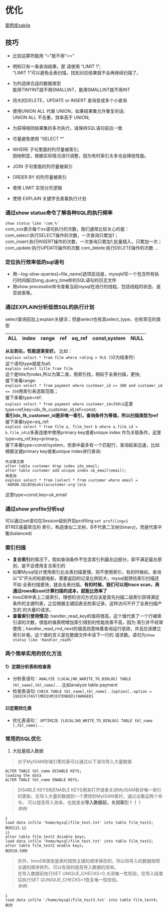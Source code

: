 # 优化
[案例库sakila](http://downloads.mysql.com/docs/sakila-db.zip)
## 技巧
- 比较运算符能用 “=”就不用“<>”  

- 明知只有一条查询结果，那 请使用 “LIMIT 1”;  
  “LIMIT 1”可以避免全表扫描，找到对应结果就不会再继续扫描了。  
  
- 为列选择合适的数据类型  
  能用TINYINT就不用SMALLINT，能用SMALLINT就不用INT  
  
- 将大的DELETE，UPDATE or INSERT 查询变成多个小查询  

- 使用UNION ALL 代替 UNION，如果结果集允许重复的话;  
  UNION ALL 不去重，效率高于 UNION;  
  
- 为获得相同结果集的多次执行，请保持SQL语句前后一致  

- 尽量避免使用 “SELECT *”  

- WHERE 子句里面的列尽量被索引;  
  因地制宜，根据实际情况进行调整，因为有时索引太多也会降低性能。  
  
- JOIN 子句里面的列尽量被索引  

- ORDER BY 的列尽量被索引  

- 使用 LIMIT 实现分页逻辑  

- 使用 EXPLAIN 关键字去查看执行计划  
### 通过show status命令了解各种SQL的执行频率
`show status like 'com_%'`  
com_xxx表示每个xx语句执行的次数，我们通常比较关心的是：  
com_select:执行SELECT操作的次数，一次查询只累加1；  
com_insert:执行INSERT操作的次数，一次查询只累加1,批量插入，只累加一次；  
com_update:执行UPDATE操作的次数
com_delete:执行DELETE操作的次数
...
### 定位执行效率低的sql语句
- 用--log-slow-queries[=file_name]选项启动是，mysqld写一个包含所有执行时间超过long_query_time秒的SQL语句的日志文件  
- 用show processlist命令查看当前mysql在进行的线程，包括线程的状态、是否锁表等。  
### 通过EXPLAIN分析低效SQL的执行计划
select查询前加上explain关键词；但是select也有其select_type，也有常见的类型

| ALL | index | range | ref | eq_ref | const,system | NULL |
| :--- | :---| :--- | :--- | :--- | :--- | :--- |  

**从左到右，性能逐渐变好。**
比如：  
`explain select * from film where rating > 9\G`（\G为结束符）  
这个语句type就是为all;  
`explain select title from film`  
这个是title为index,所以为第二类，用索引找，相较于全表扫描，更快;  
接下来看range:  
`explain select * from payment where custmoer_id >= 300 and customer_id <= 350`用索引来选取范围；  
接下来看type=ref:  
`explain select * from payment where customer_id=350\G`这里type=ref,key=idx_fk_customer_id,ref=const;  
**索引idx_fk_customer_id是非唯一索引，查询条件为等值，所以扫描类型为ref**
接下来看type=eq_ref:  
`explain select * from film a, film_text b where a.film_id = b.film_id\G`多表连接中使用primary key或者unique index
作为关联条件。这里type=eq_ref,key=primary。  
接下来看type=const/system，但表中最多有一个匹配行，查询起来迅速，比如根据主键primary key或者unique index进行查询:  
```
先设置主键
alter table customer drop index idx_email;
alter table customer add unique index uk_email(email);
再查询
explain select * from (select * from customer where email = 'AARON.SELBY@sakilacustomer.org')a\G
```
这里type=const,key=uk_email
### 通过show profile分析sql
可以通过set语句在Session级别开启profiling:`set profiling=1`  
BTREE是最常见的 索引，构造类似二叉树，B不代表二叉树(binary)，而是代表平衡(balanced)  
### 索引扫描
- **复合索引**的情况下，假如查询条件不包含索引列最左边部分，即不满足最左原则，是不会使用复合索引的  
- 如果Mysql估计使用索引比全表扫描更慢，则不使用索引，有的时候如，查询以“S”开头的标题电影，需要返回的记录比例较大，mysql就预估索引扫描还不如
  全表扫描更快，就会全表扫描。**有的时候，我们可以用trace scan，再通过rows和cost计算扫描的成本，就能比效率了**  
- InnoDB中表上二级索引，理想的访问方式应该是首先扫描二级索引获得满足条件的主键列表，之后根据主键回表去检索记录，这样访问不开了全表扫描产生的
  的大量IO请求。  
- **查看索引使用情况:** handler_read_key的值将很高，这个值代表了一个行被索引读的次数，很低的值表明增加索引得到的性能改善不高，因为
  索引并不经常使用；handler_read_rnd_next的值高则意味着查询运行低效，并且应该建立索引补救。这个值的含义是在数据文件中读下一行的
  请求数。语句为`show status like 'Handler_read%'`
### 两个简单实用的优化方法
#### 1）定期分析表和检查表
* 分析表语句：`ANALYZE [LOCAL|NO_WARITE_TO_BINLOG] TABLE tbl_name[,tbl_name]...`比如analyze table payment  
* 检查表语句: `CHECK TABLE tbl_name[,tbl_name]..[option]..option = {QUICK|FAST|MEDIUM|EXTENDED|CHANGED}`  
#### 2)定期优化表
* 优化表语句： `OPTIMIZE [LOCAL|NO_WRITE_TO_BINLOG] TABLE tbl_name [,tbl_name]...`  
### 常用的SQL优化
1. 大批量插入数据
> 对于MyISAM存储引擎的表可以通过以下语句导入大量数据
```
ALTER TABLE tbl_name DISABLE KEYS;
loading the data
ALTER TABLE tbl_name ENABLE KEYS;
```
> DISABLE KEYS和ENABLE KEYS用来打开或者关闭MyISAM表非唯一索引的更新。在导入大量的数据到一个费控的MyISAM表时，通过设置这两个命令，
可以提高导入效率。也就是说**导入数据前，关闭索引！！！**  
*举例:*
```
i
load data infile 'home/mysql/film_test.txt' into table film_test2;
耗时115.12
ii
alter table film_test2 disable keys;
load data infile 'home/mysql/film_test.txt' into table film_test2;
alter table film_test2 enable keys;
耗时18.59秒
```
> 另外，InnoDB类型是表时按照主键的顺序保存的，所以将导入的数据按照主键的顺序排列，可以有效的提高导入数据的效率。  
> 在导入数据前执行SET UNIQUE_CHECKS=0,关闭唯一性校验，在导入结束后执行SET QUNIQUE_CHECKS=1恢复唯一性校验。  
*举例:*
```
i
load data infile '/home/mysql/film_test3.txt' into table film_test4;
耗时
